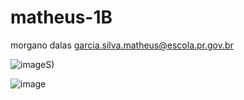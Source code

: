 # matheus-1B
morgano dalas garcia.silva.matheus@escola.pr.gov.br

![image](https://user-images.githubusercontent.com/107271633/181811801-ecee1339-bfd2-44e9-b607-e197d260368b.png)S)











![image](https://user-images.githubusercontent.com/107271633/181811544-816f1269-528d-464a-ace2-af23068591aa.png)
